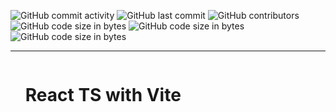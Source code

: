 ![GitHub commit activity](https://img.shields.io/github/commit-activity/m/zsoltgombocz/react-ts-vite-boilerplate?color=pink&style=for-the-badge)
![GitHub last commit](https://img.shields.io/github/last-commit/zsoltgombocz/react-ts-vite-boilerplate?style=for-the-badge)
![GitHub contributors](https://img.shields.io/github/contributors/zsoltgombocz/react-ts-vite-boilerplate?style=for-the-badge) 
![GitHub code size in bytes](https://img.shields.io/github/languages/code-size/zsoltgombocz/react-ts-vite-boilerplate?color=yellow&style=for-the-badge)
![GitHub code size in bytes](https://img.shields.io/github/package-json/dependency-version/zsoltgombocz/react-ts-vite-boilerplate/dev/vite/main?color=purple&style=for-the-badge)
![GitHub code size in bytes](https://img.shields.io/github/package-json/dependency-version/zsoltgombocz/react-ts-vite-boilerplate/react/main?color=blue&style=for-the-badge)

***
<div id="user-content-toc">
  <ul>
    <summary><h1 style="display: inline-block;">React TS with Vite</h1></summary>
  </ul>
</div> 

<br />
<br />
